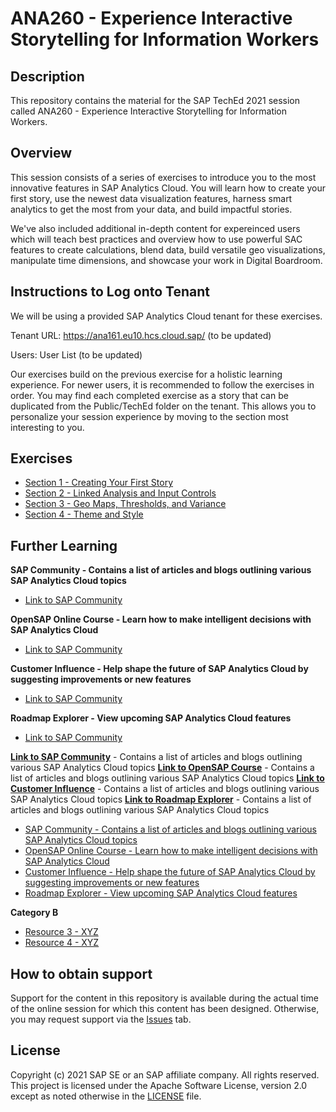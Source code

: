 # ANA260 - Experience Interactive Storytelling for Information Workers

## Description

This repository contains the material for the SAP TechEd 2021 session called ANA260 - Experience Interactive Storytelling for Information Workers.

## Overview

This session consists of a series of exercises to introduce you to the most innovative features in SAP Analytics Cloud. You will learn how to create your first story, use the newest data visualization features, harness smart analytics to get the most from your data, and build impactful stories.

We've also included additional in-depth content for expereinced users which will teach best practices and overview how to use powerful SAC features to create calculations, blend data, build versatile geo visualizations, manipulate time dimensions, and showcase your work in Digital Boardroom.

## Instructions to Log onto Tenant

We will be using a provided SAP Analytics Cloud tenant for these exercises.

Tenant URL: https://ana161.eu10.hcs.cloud.sap/ (to be updated)

Users: User List (to be updated)

Our exercises build on the previous exercise for a holistic learning experience. For newer users, it is recommended to follow the exercises in order. You may find each completed exercise as a story that can be duplicated from the Public/TechEd folder on the tenant. This allows you to personalize your session experience by moving to the section most interesting to you.

## Exercises

- [Section 1 - Creating Your First Story](exercises/Section%201%20-%20Creating%20Your%20First%20Story/README.md/)
- [Section 2 - Linked Analysis and Input Controls](exercises/Section%202%20-%20Linked%20Analysis%20and%20Input%20Controls/README.md/)
- [Section 3 - Geo Maps, Thresholds, and Variance](exercises/Section%203%20-%20Geo%20Maps,%20Thresholds,%20and%20Variance/README.md/)
- [Section 4 - Theme and Style](exercises/Section%204%20-%20Theme%20and%20Style/README.md/)

## Further Learning

**SAP Community - Contains a list of articles and blogs outlining various SAP Analytics Cloud topics**
- [Link to SAP Community](https://community.sap.com/topics/cloud-analytics)

**OpenSAP Online Course - Learn how to make intelligent decisions with SAP Analytics Cloud**
- [Link to SAP Community](https://community.sap.com/topics/cloud-analytics)

**Customer Influence - Help shape the future of SAP Analytics Cloud by suggesting improvements or new features**
- [Link to SAP Community](https://community.sap.com/topics/cloud-analytics)

**Roadmap Explorer - View upcoming SAP Analytics Cloud features**
- [Link to SAP Community](https://community.sap.com/topics/cloud-analytics)

**[Link to SAP Community](https://community.sap.com/topics/cloud-analytics)** - Contains a list of articles and blogs outlining various SAP Analytics Cloud topics
**[Link to OpenSAP Course](https://open.sap.com/courses/sac1)** - Contains a list of articles and blogs outlining various SAP Analytics Cloud topics
**[Link to Customer Influence](https://influence.sap.com/sap/ino/#/campaigns-open)** - Contains a list of articles and blogs outlining various SAP Analytics Cloud topics
**[Link to Roadmap Explorer](https://roadmaps.sap.com/board?PRODUCT=67838200100800006884&range=CURRENT-LAST#Q4%202021)** - Contains a list of articles and blogs outlining various SAP Analytics Cloud topics


- [SAP Community - Contains a list of articles and blogs outlining various SAP Analytics Cloud topics](https://community.sap.com/topics/cloud-analytics)
- [OpenSAP Online Course - Learn how to make intelligent decisions with SAP Analytics Cloud](https://open.sap.com/courses/sac1)
- [Customer Influence - Help shape the future of SAP Analytics Cloud by suggesting improvements or new features](https://influence.sap.com/sap/ino/#/campaigns-open)
- [Roadmap Explorer - View upcoming SAP Analytics Cloud features](https://roadmaps.sap.com/board?PRODUCT=67838200100800006884&range=CURRENT-LAST#Q4%202021)

**Category B**
- [Resource 3 - XYZ](exercises/Section%203%20-%20Geo%20Maps,%20Thresholds,%20and%20Variance/README.md/)
- [Resource 4 - XYZ](exercises/Section%204%20-%20Theme%20and%20Style/README.md/)

## How to obtain support

Support for the content in this repository is available during the actual time of the online session for which this content has been designed. Otherwise, you may request support via the [Issues](../../issues) tab.

## License
Copyright (c) 2021 SAP SE or an SAP affiliate company. All rights reserved. This project is licensed under the Apache Software License, version 2.0 except as noted otherwise in the [LICENSE](LICENSES/Apache-2.0.txt) file.
